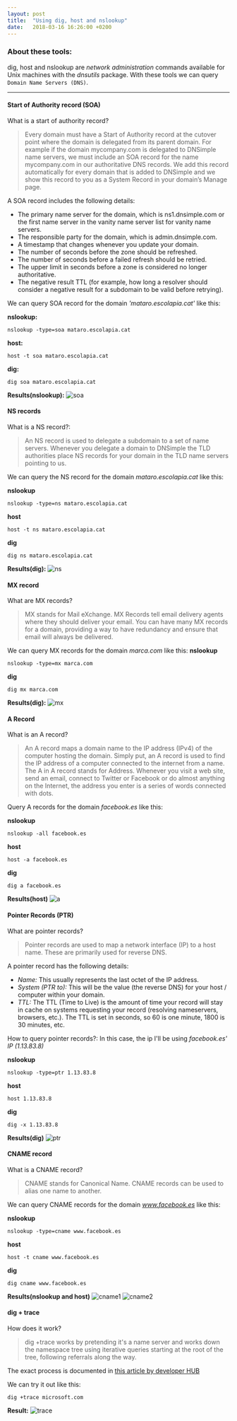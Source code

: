 ```yaml
---
layout: post
title:  "Using dig, host and nslookup"
date:   2018-03-16 16:26:00 +0200
---
```


### [](#header-3) About these tools:

dig, host and nslookup are *network administration* commands available for Unix machines with the *dnsutils* package.
With these tools we can query `Domain Name Servers (DNS)`.

* * *

#### [](#header-4) Start of Authority record (SOA)

What is a start of authority record?
>Every domain must have a Start of Authority record at the cutover point where the domain is delegated from its parent domain. For example if the domain mycompany.com is delegated to DNSimple name servers, we must include an SOA record for the name mycompany.com in our authoritative DNS records. We add this record automatically for every domain that is added to DNSimple and we show this record to you as a System Record in your domain’s Manage page.

A SOA record includes the following details:
- The primary name server for the domain, which is ns1.dnsimple.com or the first name server in the vanity name server list for vanity name servers.
- The responsible party for the domain, which is admin.dnsimple.com.
- A timestamp that changes whenever you update your domain.
- The number of seconds before the zone should be refreshed.
- The number of seconds before a failed refresh should be retried.
- The upper limit in seconds before a zone is considered no longer authoritative.
- The negative result TTL (for example, how long a resolver should consider a negative result for a subdomain to be valid before retrying).

We can query SOA record for the domain *'mataro.escolapia.cat'* like this:

**nslookup:**
```Shell
nslookup -type=soa mataro.escolapia.cat
```

**host:**
```Shell
host -t soa mataro.escolapia.cat
```

**dig:**
```Shell
dig soa mataro.escolapia.cat
```

**Results(nslookup):**
![soa](https://i.imgur.com/n7lJiJk.png)

#### [](#header-4) NS records

What is a NS record?:
>An NS record is used to delegate a subdomain to a set of name servers. Whenever you delegate a domain to DNSimple the TLD authorities place NS records for your domain in the TLD name servers pointing to us.

We can query the NS record for the domain *mataro.escolapia.cat* like this:

**nslookup**
```Shell
nslookup -type=ns mataro.escolapia.cat
```

**host**
```Shell
host -t ns mataro.escolapia.cat
```

**dig**
```Shell
dig ns mataro.escolapia.cat
```

**Results(dig):**
![ns](https://i.imgur.com/o00p9Iy.png)

#### [](#header-4) MX record

What are MX records?
>MX stands for Mail eXchange. MX Records tell email delivery agents where they should deliver your email. You can have many MX records for a domain, providing a way to have redundancy and ensure that email will always be delivered.

We can query MX records for the domain *marca.com* like this:
**nslookup**
```Shell
nslookup -type=mx marca.com
```

**dig**
```Shell
dig mx marca.com
```

**Results(dig):**
![mx](https://i.imgur.com/CTxyI2j.png)

#### [](#header-4) A Record

What is an A record?
>An A record maps a domain name to the IP address (IPv4) of the computer hosting the domain. Simply put, an A record is used to find the IP address of a computer connected to the internet from a name.
The A in A record stands for Address. Whenever you visit a web site, send an email, connect to Twitter or Facebook or do almost anything on the Internet, the address you enter is a series of words connected with dots.

Query A records for the domain *facebook.es* like this:

**nslookup**
```Shell
nslookup -all facebook.es
```

**host**
```Shell
host -a facebook.es
```

**dig**
```Shell
dig a facebook.es
```

**Results(host)**
![a](https://i.imgur.com/Po8f3sV.png)

#### [](#header-4) Pointer Records (PTR)

What are pointer records?
>Pointer records are used to map a network interface (IP) to a host name. These are primarily used for reverse DNS.

A pointer record has the following details:

- *Name:* This usually represents the last octet of the IP address.
- *System (PTR to):* This will be the value (the reverse DNS) for your host / computer within your domain.
- *TTL:* The TTL (Time to Live) is the amount of time your record will stay in cache on systems requesting your record (resolving nameservers, browsers, etc.). The TTL is set in seconds, so 60 is one minute, 1800 is 30 minutes, etc.

How to query pointer records?:
In this case, the ip I'll be using *facebook.es' IP (1.13.83.8)*

**nslookup**
```Shell
nslookup -type=ptr 1.13.83.8
```

**host**
```Shell
host 1.13.83.8
```

**dig**
```Shell
dig -x 1.13.83.8
```

**Results(dig)**
![ptr](https://i.imgur.com/NfgSNpM.png)

#### [](#header-4) CNAME record

What is a CNAME record?
>CNAME stands for Canonical Name. CNAME records can be used to alias one name to another.

We can query CNAME records for the domain *www.facebook.es* like this:

**nslookup**
```Shell
nslookup -type=cname www.facebook.es
```

**host**
```Shell
host -t cname www.facebook.es
```

**dig**
```Shell
dig cname www.facebook.es
```

**Results(nslookup and host)**
![cname1](https://i.imgur.com/9Y6XOzi.png)
![cname2](https://i.imgur.com/U8DV45Y.png)

#### [](#header-4) dig + trace

How does it work?
>dig +trace works by pretending it's a name server and works down the namespace tree using iterative queries starting at the root of the tree, following referrals along the way.

The exact process is documented in [this article by developer HUB](https://ns1.com/articles/using-dig-trace)

We can try it out like this:

```Shell
dig +trace microsoft.com
```

**Result:**
![trace](https://i.imgur.com/WvH8CmZ.png)
